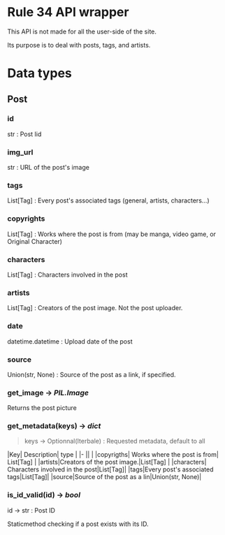 # Rule 34 API wrapper

This API is not made for all the user-side of the site. 

Its purpose is to deal with posts, tags, and artists.

# Data types

## Post

### id

str : Post Iid

### img_url

str : URL of the post's image

### tags

List[Tag] : Every post's associated tags (general, artists, characters...)

### copyrights

List[Tag] : Works where the post is from (may be manga, video game, or Original Character)

### characters

List[Tag] : Characters involved in the post

### artists

List[Tag] : Creators of the post image. Not the post uploader.

### date

datetime.datetime : Upload date of the post

### source

Union(str, None) : Source of the post as a link, if specified.

### get_image -> *PIL.Image*
Returns the post picture

### get_metadata(keys) -> *dict*
> keys -> Optionnal(Iterbale) : Requested metadata, default to all
>>
|Key| Description| type |
|- || |
|copyrigths| Works where the post is from| List[Tag] |
|artists|Creators of the post image.|List[Tag] |
|characters| Characters involved in the post|List[Tag]|
|tags|Every post's associated tags|List[Tag]|
|source|Source of the post as a lin|Union(str, None)| 

### is_id_valid(id) -> *bool*
id -> str : Post ID

Staticmethod checking if a post exists with its ID.
